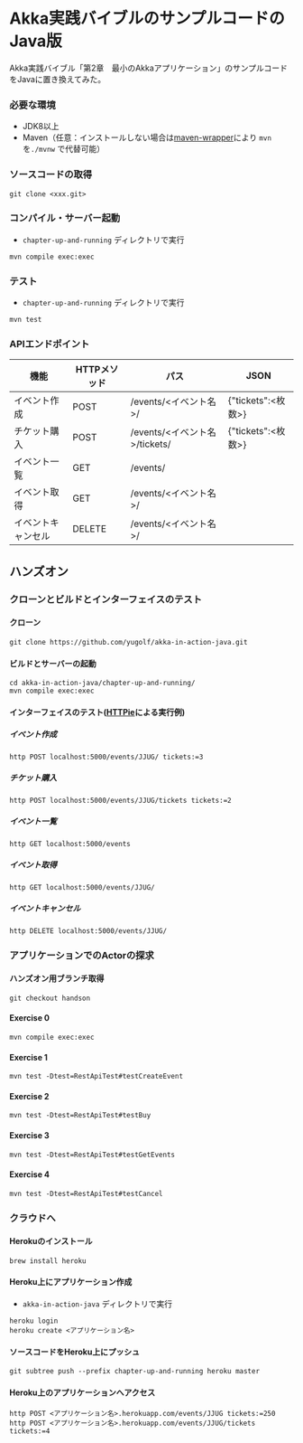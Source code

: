 Akka実践バイブルのサンプルコードのJava版
==============

Akka実践バイブル「第2章　最小のAkkaアプリケーション」のサンプルコードをJavaに置き換えてみた。

### 必要な環境
* JDK8以上
* Maven（任意：インストールしない場合は[maven-wrapper](https://github.com/takari/maven-wrapper)により `mvn` を`./mvnw` で代替可能）

### ソースコードの取得
```
git clone <xxx.git>
```

### コンパイル・サーバー起動
- `chapter-up-and-running` ディレクトリで実行
```
mvn compile exec:exec
```

### テスト
- `chapter-up-and-running` ディレクトリで実行
```
mvn test
```

### APIエンドポイント

| 機能 | HTTPメソッド | パス | JSON |
| --- | ----- | ---- | --- |
| イベント作成 | POST | /events/<イベント名>/ | {"tickets":<枚数>} |
| チケット購入 | POST | /events/<イベント名>/tickets/ | {"tickets":<枚数>} |
| イベント一覧 | GET | /events/ | |
| イベント取得 | GET | /events/<イベント名>/ |
| イベントキャンセル | DELETE | /events/<イベント名>/ |


## ハンズオン

### クローンとビルドとインターフェイスのテスト

#### クローン
```
git clone https://github.com/yugolf/akka-in-action-java.git
```

#### ビルドとサーバーの起動
```
cd akka-in-action-java/chapter-up-and-running/
mvn compile exec:exec
```

#### インターフェイスのテスト([HTTPie](https://httpie.org/)による実行例)
##### イベント作成
```
http POST localhost:5000/events/JJUG/ tickets:=3
```
##### チケット購入
```
http POST localhost:5000/events/JJUG/tickets tickets:=2
```
##### イベント一覧
```
http GET localhost:5000/events
```
##### イベント取得
```
http GET localhost:5000/events/JJUG/
```
##### イベントキャンセル
```
http DELETE localhost:5000/events/JJUG/
```

### アプリケーションでのActorの探求
#### ハンズオン用ブランチ取得
```
git checkout handson
```

#### Exercise 0
```
mvn compile exec:exec
```

#### Exercise 1
```
mvn test -Dtest=RestApiTest#testCreateEvent
```

#### Exercise 2
```
mvn test -Dtest=RestApiTest#testBuy
```

#### Exercise 3
```
mvn test -Dtest=RestApiTest#testGetEvents
```

#### Exercise 4
```
mvn test -Dtest=RestApiTest#testCancel
```

### クラウドへ
#### Herokuのインストール
```
brew install heroku
```

#### Heroku上にアプリケーション作成
- `akka-in-action-java` ディレクトリで実行

```
heroku login
heroku create <アプリケーション名>
```

#### ソースコードをHeroku上にプッシュ
```
git subtree push --prefix chapter-up-and-running heroku master
```

#### Heroku上のアプリケーションへアクセス
```
http POST <アプリケーション名>.herokuapp.com/events/JJUG tickets:=250
http POST <アプリケーション名>.herokuapp.com/events/JJUG/tickets tickets:=4
```